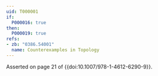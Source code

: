 ```yaml
---
uid: T000001
if:
  P000016: true
then:
  P000019: true
refs:
- zb: "0386.54001"
  name: Counterexamples in Topology
---
```


Asserted on page 21 of {{doi:10.1007/978-1-4612-6290-9}}.
